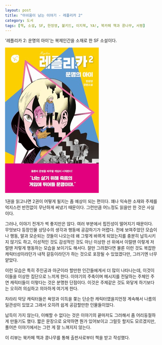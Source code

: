 ```yaml
---
layout: post
title: "아쉬움이 남는 이야기 - 레플리카 2"
category: 도서
tags: [책, 소설, SF, 한정영, 불키드, 이지북, YA!, 북카페 책과 콩나무, 서평]
---
```


'레플리카 2: 운명의 아이'는
복제인간을 소재로 한 SF 소설이다.

![표지](/images/replica-2-book-h480.jpg)

1권을 읽고나면 2권이 어떻게 될지는 좀 예상이 되는 편이다.
꽤나 익숙한 소재와 주제를 억지스런 반전없이 무난하게 써냈기 때문이다.
그런만큼 어느정도 읽을만 한 것은 사실이다.

그러나, 이야기 전개가 썩 좋지만은 않다.
여러 부분에서 핍진성이 떨어지기 때문이다.
무엇보다 등장인물 상당수의 생각과 행동에 공감하기가 어렵다.
전에 보여주었던 모습이나 행동, 말과 모순되는 것들이 나오는데
왜 그렇게 바뀌게 되었는지를 충분히 납득시키지 않기도 하고,
이성적인 것도 감성적인 것도 아닌 이상한 선 위에서 이럴땐 이렇게 저럴땐 저렇게 행동하는 모습을 보이기도 해서다.
잘만 그려졌다면 물론 이런 것도 복잡한 캐릭터성이라던가 내적 갈등이라던가 하는 것으로 포장될 수 있었겠다만, 그러기엔 너무 얕았다.

이런 모습은 특히 주인공과 아군이라 할만한 인간들에게서 더 많이 나타나는데,
이것이 이들을 이상한 집단으로 느끼게 한다.
이야기의 주축이며 메시지를 전달하는 주체인 주연 캐릭터들이 이렇다는 것은 분명한 단점이다.
이것은 주제같은 것도 와닿게 하기보다는 오히려 의심하고 의아하게 여기게 한다.

차라리 악당 캐릭터들은 욕망과 이득을 쫒는 단순한 캐릭터였을지언정
계속해서 나름의 일관성이 있었고
그래서 오히려 쉽게 공감할만한 인물들이었다.

납득이 가지 않는다, 이해할 수 없다는 것은 이야기의 끝마저도 그러해서
좀 어리둥절하게 만들기도 했다.
짧은 문장으로 요약하면 뭔가 있어보이고 그럴듯 할지도 모르겠지만,
풀어쓴 이야기에서는 그런 게 잘 느껴지지 않는다.



<div class="im im-info">
이 리뷰는 북카페 책과 콩나무를 통해 출판사로부터 책을 받고 작성했다.
</div>
